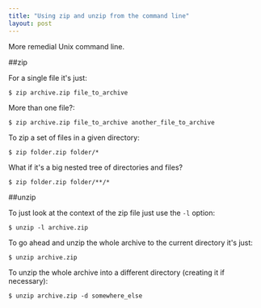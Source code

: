 ```yaml
---
title: "Using zip and unzip from the command line"
layout: post
---
```


More remedial Unix command line.

##zip

For a single file it's just:

    $ zip archive.zip file_to_archive

More than one file?:

    $ zip archive.zip file_to_archive another_file_to_archive

To zip a set of files in a given directory:

    $ zip folder.zip folder/*

What if it's a big nested tree of directories and files?

    $ zip folder.zip folder/**/*

##unzip

To just look at the context of the zip file just use the `-l` option:

    $ unzip -l archive.zip

To go ahead and unzip the whole archive to the current directory it's just:

    $ unzip archive.zip

To unzip the whole archive into a different directory (creating it if
necessary):

    $ unzip archive.zip -d somewhere_else
